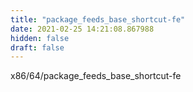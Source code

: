 ```yaml
---
title: "package_feeds_base_shortcut-fe"
date: 2021-02-25 14:21:08.867988
hidden: false
draft: false
---
```


x86/64/package_feeds_base_shortcut-fe

